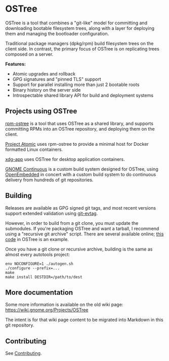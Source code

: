 OSTree
======

OSTree is a tool that combines a "git-like" model for committing and
downloading bootable filesystem trees, along with a layer for
deploying them and managing the bootloader configuration.

Traditional package managers (dpkg/rpm) build filesystem trees on the
client side.  In contrast, the primary focus of OSTree is on
replicating trees composed on a server.

**Features:**

 - Atomic upgrades and rollback
 - GPG signatures and "pinned TLS" support
 - Support for parallel installing more than just 2 bootable roots
 - Binary history on the server side
 - Introspectable shared library API for build and deployment systems

Projects using OSTree
---------------------

[rpm-ostree](https://github.com/projectatomic/rpm-ostree) is a tool
that uses OSTree as a shared library, and supports committing RPMs
into an OSTree repository, and deploying them on the client.

[Project Atomic](http://www.projectatomic.io/) uses rpm-ostree
to provide a minimal host for Docker formatted Linux containers.

[xdg-app](https://github.com/alexlarsson/xdg-app) uses OSTree 
for desktop application containers.

[GNOME Continuous](https://wiki.gnome.org/Projects/GnomeContinuous) is
a custom build system designed for OSTree, using
[OpenEmbedded](http://www.openembedded.org/wiki/Main_Page) in concert
with a custom build system to do continuous delivery from hundreds of
git repositories.

Building
--------

Releases are available as GPG signed git tags, and most recent
versions support extended validation using
[git-evtag](https://github.com/cgwalters/git-evtag).

However, in order to build from a git clone, you must update the
submodules.  If you're packaging OSTree and want a tarball, I
recommend using a "recursive git archive" script.  There are several
available online;
[this code](https://git.gnome.org/browse/ostree/tree/packaging/Makefile.dist-packaging#n11)
in OSTree is an example.

Once you have a git clone or recursive archive, building is the
same as almost every autotools project:

```
env NOCONFIGURE=1 ./autogen.sh
./configure --prefix=...
make
make install DESTDIR=/path/to/dest
```

More documentation
------------------

Some more information is available on the old wiki page:
https://wiki.gnome.org/Projects/OSTree

The intent is for that wiki page content to be migrated into Markdown
in this git repository.

Contributing
------------

See [Contributing](CONTRIBUTING.md).
